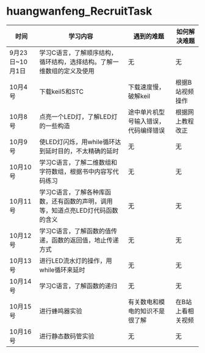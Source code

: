 # huangwanfeng_RecruitTask
                                                                                                        
   | 时间 | 学习内容 | 遇到的难题 | 如何解决难题 |
   | --- | --- | --- | --- |
   | 9月23日~10月1日 | 学习C语言，了解顺序结构，循环结构，选择结构。了解一维数组的定义及使用 | 无 | 无 |
   | 10月4号 | 下载keil5和STC | 下载速度慢，破解keil | 根据B站视频操作 |  
   | 10月8号 | 点亮一个LED灯，了解LED灯的一些构造 | 途中单片机型号输入错误，代码编绎错误 | 根据网上教程改正 | 
   | 10月9号 | 使LED灯闪烁，用while循环达到延时目的，不太精确的延时 | 无 | 无 | 
   | 10月10号 | 学习C语言，了解二维数组和字符数组，根据书中内容写代码练习 | 无 | 无 | 
   | 10月11号 | 学习C语言，了解各种库函数，还有函数的声明，调用等，知道点亮LED灯代码函数的含义 | 无 | 无 | 
   | 10月12号 | 学习C语言，了解函数的值传递，函数的返回值，地止传递方式 | 无 | 无 |  
   | 10月13号 | 进行LED流水灯的操作，用while循环来延时 | 无 | 无 |  
   | 10月14号 | 学习C语言，了解函数的递归 | 无 | 无 | 
   | 10月15号 | 进行蜂鸣器实验 | 有关数电和模电的知识不是很了解 | 在B站上看相关视频 |  
   | 10月16号 | 进行静态数码管实验 | 无 | 无 |  
   
